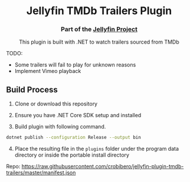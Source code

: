 <h1 align="center">Jellyfin TMDb Trailers Plugin</h1>
<h3 align="center">Part of the <a href="https://jellyfin.media">Jellyfin Project</a></h3>

<p align="center">
This plugin is built with .NET to watch trailers sourced from TMDb
</p>

TODO:
- Some trailers will fail to play for unknown reasons
- Implement Vimeo playback

## Build Process

1. Clone or download this repository

2. Ensure you have .NET Core SDK setup and installed

3. Build plugin with following command.

```sh
dotnet publish --configuration Release --output bin
```
4. Place the resulting file in the `plugins` folder under the program data directory or inside the portable install directory

Repo: https://raw.githubusercontent.com/crobibero/jellyfin-plugin-tmdb-trailers/master/manifest.json
